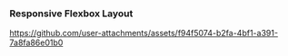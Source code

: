 ### Responsive Flexbox Layout


https://github.com/user-attachments/assets/f94f5074-b2fa-4bf1-a391-7a8fa86e01b0

